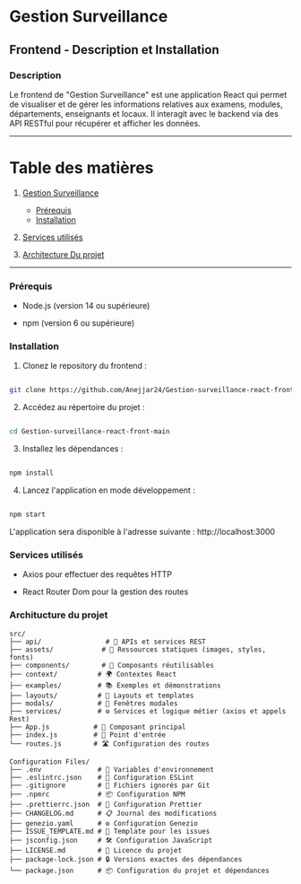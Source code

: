 # Gestion Surveillance

## Frontend - Description et Installation

### Description

Le frontend de "Gestion Surveillance" est une application React qui permet de visualiser et de gérer les informations relatives aux examens, modules, départements, enseignants et locaux. Il interagit avec le backend via des API RESTful pour récupérer et afficher les données.

---
# Table des matières

1. [Gestion Surveillance](#gestion-surveillance)

   - [Prérequis](#prérequis)
   - [Installation](#installation)


2. [Services utilisés](#services-utilisés)


3. [Architecture Du projet](#architecture-du-projet)
---



### Prérequis

- Node.js (version 14 ou supérieure)

- npm (version 6 ou supérieure)

### Installation

1. Clonez le repository du frontend :

```bash

git clone https://github.com/Anejjar24/Gestion-surveillance-react-front.git
```

2. Accédez au répertoire du projet :

```bash

cd Gestion-surveillance-react-front-main

```

3. Installez les dépendances :

```bash

npm install

```

4. Lancez l'application en mode développement :

```bash

npm start

```

L'application sera disponible à l'adresse suivante : http://localhost:3000



### Services utilisés

* Axios pour effectuer des requêtes HTTP

* React Router Dom pour la gestion des routes

### Architucture du projet

```
src/
├── api/                # 🔌 APIs et services REST
├── assets/            # 🎨 Ressources statiques (images, styles, fonts)
├── components/        # 🧩 Composants réutilisables
├── context/          # 🌍 Contextes React
├── examples/         # 📚 Exemples et démonstrations
├── layouts/          # 📐 Layouts et templates
├── modals/           # 💫 Fenêtres modales
├── services/         # ⚙️ Services et logique métier (axios et appels Rest)
├── App.js           # 📱 Composant principal
├── index.js         # 🚀 Point d'entrée
└── routes.js        # 🛣️ Configuration des routes

Configuration Files/
├── .env              # 🔐 Variables d'environnement
├── .eslintrc.json    # 📝 Configuration ESLint
├── .gitignore        # 🙈 Fichiers ignorés par Git
├── .npmrc            # 📦 Configuration NPM
├── .prettierrc.json  # 💅 Configuration Prettier
├── CHANGELOG.md      # 📋 Journal des modifications 
├── genezio.yaml      # ⚙️ Configuration Genezio
├── ISSUE_TEMPLATE.md # 🐛 Template pour les issues
├── jsconfig.json     # 🛠️ Configuration JavaScript
├── LICENSE.md        # 📄 Licence du projet
├── package-lock.json # 🔒 Versions exactes des dépendances
└── package.json      # 📦 Configuration du projet et dépendances
```
